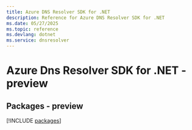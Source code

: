 ```yaml
---
title: Azure DNS Resolver SDK for .NET
description: Reference for Azure DNS Resolver SDK for .NET
ms.date: 05/27/2025
ms.topic: reference
ms.devlang: dotnet
ms.service: dnsresolver
---
```

# Azure Dns Resolver SDK for .NET - preview
## Packages - preview
[!INCLUDE [packages](dns-resolver-index.md)]